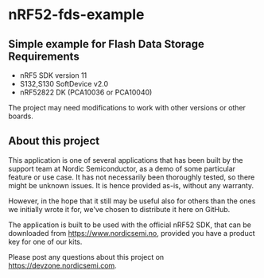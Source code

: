 # nRF52-fds-example
Simple example for Flash Data Storage
Requirements
------------
- nRF5 SDK version 11
- S132,S130 SoftDevice v2.0 
- nRF52822 DK (PCA10036 or PCA10040)

The project may need modifications to work with other versions or other boards. 

About this project
------------------
This application is one of several applications that has been built by the support team at Nordic Semiconductor, as a demo of some particular feature or use case. It has not necessarily been thoroughly tested, so there might be unknown issues. It is hence provided as-is, without any warranty. 

However, in the hope that it still may be useful also for others than the ones we initially wrote it for, we've chosen to distribute it here on GitHub. 

The application is built to be used with the official nRF52 SDK, that can be downloaded from https://www.nordicsemi.no, provided you have a product key for one of our kits.

Please post any questions about this project on https://devzone.nordicsemi.com.

